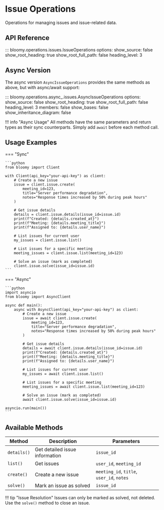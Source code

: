 # Issue Operations

Operations for managing issues and issue-related data.

## API Reference

::: bloomy.operations.issues.IssueOperations
    options:
      show_source: false
      show_root_heading: true
      show_root_full_path: false
      heading_level: 3

## Async Version

The async version `AsyncIssueOperations` provides the same methods as above, but with async/await support:

::: bloomy.operations.async_.issues.AsyncIssueOperations
    options:
      show_source: false
      show_root_heading: true
      show_root_full_path: false
      heading_level: 3
      members: false
      show_bases: false
      show_inheritance_diagram: false

!!! info "Async Usage"
    All methods have the same parameters and return types as their sync counterparts. Simply add `await` before each method call.

## Usage Examples

=== "Sync"

    ```python
    from bloomy import Client
    
    with Client(api_key="your-api-key") as client:
        # Create a new issue
        issue = client.issue.create(
            meeting_id=123,
            title="Server performance degradation",
            notes="Response times increased by 50% during peak hours"
        )
        
        # Get issue details
        details = client.issue.details(issue_id=issue.id)
        print(f"Created: {details.created_at}")
        print(f"Meeting: {details.meeting_title}")
        print(f"Assigned to: {details.user_name}")
        
        # List issues for current user
        my_issues = client.issue.list()
        
        # List issues for a specific meeting
        meeting_issues = client.issue.list(meeting_id=123)
        
        # Solve an issue (mark as completed)
        client.issue.solve(issue_id=issue.id)
    ```

=== "Async"

    ```python
    import asyncio
    from bloomy import AsyncClient
    
    async def main():
        async with AsyncClient(api_key="your-api-key") as client:
            # Create a new issue
            issue = await client.issue.create(
                meeting_id=123,
                title="Server performance degradation",
                notes="Response times increased by 50% during peak hours"
            )
            
            # Get issue details
            details = await client.issue.details(issue_id=issue.id)
            print(f"Created: {details.created_at}")
            print(f"Meeting: {details.meeting_title}")
            print(f"Assigned to: {details.user_name}")
            
            # List issues for current user
            my_issues = await client.issue.list()
            
            # List issues for a specific meeting
            meeting_issues = await client.issue.list(meeting_id=123)
            
            # Solve an issue (mark as completed)
            await client.issue.solve(issue_id=issue.id)
    
    asyncio.run(main())
    ```

## Available Methods

| Method | Description | Parameters |
|--------|-------------|------------|
| `details()` | Get detailed issue information | `issue_id` |
| `list()` | Get issues | `user_id`, `meeting_id` |
| `create()` | Create a new issue | `meeting_id`, `title`, `user_id`, `notes` |
| `solve()` | Mark an issue as solved | `issue_id` |

!!! tip "Issue Resolution"
    Issues can only be marked as solved, not deleted. Use the `solve()` method to close an issue.